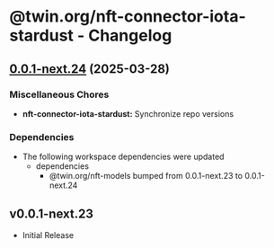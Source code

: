 # @twin.org/nft-connector-iota-stardust - Changelog

## [0.0.1-next.24](https://github.com/twinfoundation/nft/compare/nft-connector-iota-stardust-v0.0.1-next.23...nft-connector-iota-stardust-v0.0.1-next.24) (2025-03-28)


### Miscellaneous Chores

* **nft-connector-iota-stardust:** Synchronize repo versions


### Dependencies

* The following workspace dependencies were updated
  * dependencies
    * @twin.org/nft-models bumped from 0.0.1-next.23 to 0.0.1-next.24

## v0.0.1-next.23

- Initial Release
